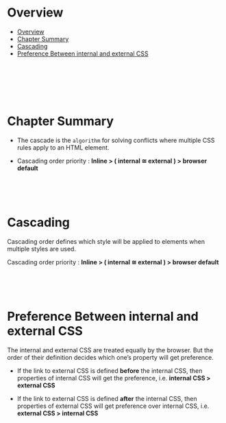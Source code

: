 # Overview

- [Overview](#overview)
- [Chapter Summary](#chapter-summary)
- [Cascading](#cascading)
- [Preference Between internal and external CSS](#preference-between-internal-and-external-css)

&nbsp;

&nbsp;

&nbsp;

# Chapter Summary

- The cascade is the `algorithm` for solving conflicts where multiple CSS rules apply to an HTML element.

- Cascading order priority : **Inline > ( internal ≅ external ) > browser default**

&nbsp;

&nbsp;

# Cascading

Cascading order defines which style will be applied to elements when multiple styles are used.

Cascading order priority : **Inline > ( internal ≅ external ) > browser default**

&nbsp;

&nbsp;

# Preference Between internal and external CSS

The internal and external CSS are treated equally by the browser. But the order of their definition decides which one’s property will get preference.

- If the link to external CSS is defined **before** the internal CSS, then properties of internal CSS will get the preference, i.e. **internal CSS > external CSS**

- If the link to external CSS is defined **after** the internal CSS, then properties of external CSS will get preference over internal CSS, i.e. **external CSS > internal CSS**
